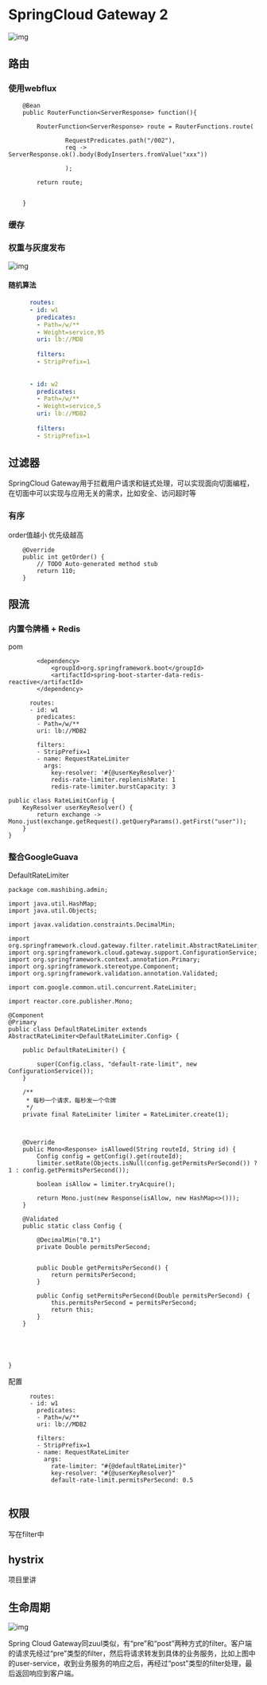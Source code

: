 # SpringCloud Gateway 2

![img](img/3)



## 路由

### 使用webflux

```
	@Bean
	public RouterFunction<ServerResponse> function(){
		
		RouterFunction<ServerResponse> route = RouterFunctions.route(
				
				RequestPredicates.path("/002"),
				req -> ServerResponse.ok().body(BodyInserters.fromValue("xxx"))
				
				);
		
		return route;
		
		
	}
```

### 缓存

### 权重与灰度发布

![img](img/5)

#### 随机算法

```yaml
      routes:
      - id: w1
        predicates:
        - Path=/w/**
        - Weight=service,95
        uri: lb://MDB
        
        filters:
        - StripPrefix=1
        
        
      - id: w2
        predicates:
        - Path=/w/**
        - Weight=service,5
        uri: lb://MDB2
        
        filters:
        - StripPrefix=1        
```





## 过滤器

SpringCloud Gateway用于拦截用户请求和链式处理，可以实现面向切面编程，在切面中可以实现与应用无关的需求，比如安全、访问超时等

### 有序

order值越小 优先级越高

```
	@Override
	public int getOrder() {
		// TODO Auto-generated method stub
		return 110;
	}
```



## 限流

### 内置令牌桶 + Redis

pom

```
        <dependency>
            <groupId>org.springframework.boot</groupId>
            <artifactId>spring-boot-starter-data-redis-reactive</artifactId>
        </dependency>
```







```
      routes:
      - id: w1
        predicates:
        - Path=/w/**
        uri: lb://MDB2
        
        filters:
        - StripPrefix=1
        - name: RequestRateLimiter
          args:
            key-resolver: '#{@userKeyResolver}'
            redis-rate-limiter.replenishRate: 1
            redis-rate-limiter.burstCapacity: 3
```



```
public class RateLimitConfig {
    KeyResolver userKeyResolver() {
        return exchange -> Mono.just(exchange.getRequest().getQueryParams().getFirst("user"));
    }
}

```



### 整合GoogleGuava

DefaultRateLimiter

```
package com.mashibing.admin;

import java.util.HashMap;
import java.util.Objects;

import javax.validation.constraints.DecimalMin;

import org.springframework.cloud.gateway.filter.ratelimit.AbstractRateLimiter;
import org.springframework.cloud.gateway.support.ConfigurationService;
import org.springframework.context.annotation.Primary;
import org.springframework.stereotype.Component;
import org.springframework.validation.annotation.Validated;

import com.google.common.util.concurrent.RateLimiter;

import reactor.core.publisher.Mono;

@Component
@Primary
public class DefaultRateLimiter extends AbstractRateLimiter<DefaultRateLimiter.Config> {

    public DefaultRateLimiter() {
    	
        super(Config.class, "default-rate-limit", new ConfigurationService());
    }

	/**
     * 每秒一个请求，每秒发一个令牌
     */
    private final RateLimiter limiter = RateLimiter.create(1);



    @Override
    public Mono<Response> isAllowed(String routeId, String id) {
        Config config = getConfig().get(routeId);
        limiter.setRate(Objects.isNull(config.getPermitsPerSecond()) ? 1 : config.getPermitsPerSecond());

        boolean isAllow = limiter.tryAcquire();

        return Mono.just(new Response(isAllow, new HashMap<>()));
    }

    @Validated
    public static class Config {

        @DecimalMin("0.1")
        private Double permitsPerSecond;


        public Double getPermitsPerSecond() {
            return permitsPerSecond;
        }

        public Config setPermitsPerSecond(Double permitsPerSecond) {
            this.permitsPerSecond = permitsPerSecond;
            return this;
        }
    }

	
	
	
	
}

```

配置

```
      routes:
      - id: w1
        predicates:
        - Path=/w/**
        uri: lb://MDB2
        
        filters:
        - StripPrefix=1
        - name: RequestRateLimiter
          args:
            rate-limiter: "#{@defaultRateLimiter}"
            key-resolver: "#{@userKeyResolver}"
            default-rate-limit.permitsPerSecond: 0.5
        
```







## 权限

写在filter中

## hystrix

项目里讲

## 生命周期

![img](img/4)

Spring Cloud Gateway同zuul类似，有“pre”和“post”两种方式的filter。客户端的请求先经过“pre”类型的filter，然后将请求转发到具体的业务服务，比如上图中的user-service，收到业务服务的响应之后，再经过“post”类型的filter处理，最后返回响应到客户端。


